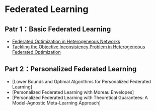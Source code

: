 # Federated Learning

## Patr 1：Basic Federated Learning
* [Federated Optimization in Heterogeneous Networks](https://arxiv.org/abs/1812.06127)
* [Tackling the Objective Inconsistency Problem in Heterogeneous Federated Optimization](https://arxiv.org/abs/2007.07481)

## Part 2：Personalized Federated Learning
* [Lower Bounds and Optimal Algorithms for Personalized Federated Learning]
* [Personalized Federated Learning with Moreau Envelopes]
* [Personalized Federated Learning with Theoretical Guarantees: A Model-Agnostic Meta-Learning Approach]
